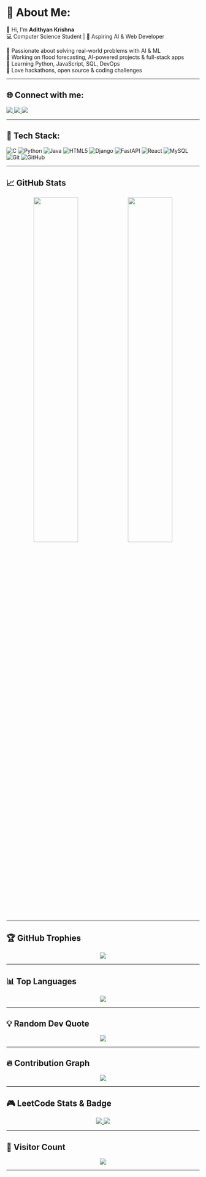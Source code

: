 # 💫 About Me:
👋 Hi, I'm **Adithyan Krishna**  
💻 Computer Science Student | 🚀 Aspiring AI & Web Developer  

🔹 Passionate about solving real-world problems with AI & ML  
🔹 Working on flood forecasting, AI-powered projects & full-stack apps  
🔹 Learning Python, JavaScript, SQL, DevOps  
🔹 Love hackathons, open source & coding challenges  

---

## 🌐 Connect with me:
<p align="left">
  <a href="https://linkedin.com/in/Adithyankrishna" target="_blank">
    <img src="https://img.shields.io/badge/LinkedIn-%230077B5.svg?style=for-the-badge&logo=linkedin&logoColor=white" />
  </a>
  <a href="mailto:adithyankrishna00@gmail.com">
    <img src="https://img.shields.io/badge/Email-D14836?style=for-the-badge&logo=gmail&logoColor=white" />
  </a>
  <a href="https://instagram.com/adiz__kriz" target="_blank">
    <img src="https://img.shields.io/badge/Instagram-%23E4405F.svg?style=for-the-badge&logo=instagram&logoColor=white" />
  </a>
</p>

---

## 🧰 Tech Stack:
![C](https://img.shields.io/badge/c-%2300599C.svg?style=flat-square&logo=c&logoColor=white)
![Python](https://img.shields.io/badge/python-3670A0.svg?style=flat-square&logo=python&logoColor=ffdd54)
![Java](https://img.shields.io/badge/java-%23ED8B00.svg?style=flat-square&logo=openjdk&logoColor=white)
![HTML5](https://img.shields.io/badge/html5-%23E34F26.svg?style=flat-square&logo=html5&logoColor=white)
![Django](https://img.shields.io/badge/django-%23092E20.svg?style=flat-square&logo=django&logoColor=white)
![FastAPI](https://img.shields.io/badge/FastAPI-005571.svg?style=flat-square&logo=fastapi)
![React](https://img.shields.io/badge/react-%2320232a.svg?style=flat-square&logo=react&logoColor=%2361DAFB)
![MySQL](https://img.shields.io/badge/mysql-4479A1.svg?style=flat-square&logo=mysql&logoColor=white)
![Git](https://img.shields.io/badge/git-%23F05033.svg?style=flat-square&logo=git&logoColor=white)
![GitHub](https://img.shields.io/badge/github-%23121011.svg?style=flat-square&logo=github&logoColor=white)

---

## 📈 GitHub Stats
<p align="center">
  <img src="https://github-readme-stats.vercel.app/api?username=Adithyankrishna&theme=radical&show_icons=true&hide_border=false" width="48%" />
  <img src="https://streak-stats.demolab.com?user=Adithyankrishna&theme=radical&hide_border=false" width="48%" />
</p>

---

## 🏆 GitHub Trophies
<p align="center">
  <img src="https://github-profile-trophy.vercel.app/?username=Adithyankrishna&theme=radical&no-frame=false&no-bg=true&margin-w=10" />
</p>

---

## 📊 Top Languages
<p align="center">
  <img src="https://github-readme-stats.vercel.app/api/top-langs/?username=Adithyankrishna&layout=compact&theme=radical&hide_border=false" />
</p>

---

## 💡 Random Dev Quote
<p align="center">
  <img src="https://quotes-github-readme.vercel.app/api?type=horizontal&theme=radical" />
</p>

---

## 🔥 Contribution Graph
<p align="center">
  <img src="https://github-readme-activity-graph.vercel.app/graph?username=Adithyankrishna&theme=react-dark&hide_border=true" />
</p>

---

## 🎮 LeetCode Stats & Badge
<p align="center">
  <a href="https://leetcode.com/u/adithyankrishna00/">
    <img src="https://img.shields.io/badge/LeetCode-Adithyan%20Krishna-%23007BFF?style=for-the-badge&logo=leetcode&logoColor=white" />
  </a>
  <a href="https://leetcode.com/u/adithyankrishna00/">
    <img src="https://leetcard.jacoblin.cool/adithyankrishna00?theme=dark&borderRadius=10&width=450" />
  </a>
</p>

---

## 👀 Visitor Count
<p align="center">
  <img src="https://visitcount.itsvg.in/api?id=Adithyankrishna&label=Profile%20Views&color=6&icon=0&pretty=true" />
</p>

---

<!-- Built with ❤️ by Adithyan Krishna -->
